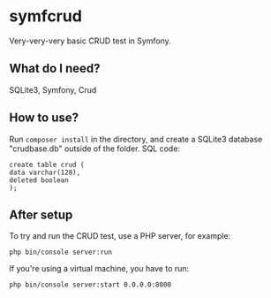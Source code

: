 # symfcrud
Very-very-very basic CRUD test in Symfony.

## What do I need?
SQLite3, Symfony, Crud

## How to use?
Run `composer install` in the directory, and create a SQLite3 database "crudbase.db" outside of the folder.
SQL code:

    create table crud (
    data varchar(128),
    deleted boolean
    );

## After setup
To try and run the CRUD test, use a PHP server, for example:

    php bin/console server:run
    
If you're using a virtual machine, you have to run:

    php bin/console server:start 0.0.0.0:8000
